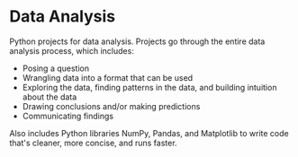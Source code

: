 # Data Analysis

Python projects for data analysis. Projects go through the entire data analysis process, which includes:
* Posing a question
* Wrangling data into a format that can be used
* Exploring the data, finding patterns in the data, and building intuition about the data
* Drawing conclusions and/or making predictions
* Communicating findings

Also includes Python libraries NumPy, Pandas, and Matplotlib to write code that's cleaner, more concise, and runs faster.
